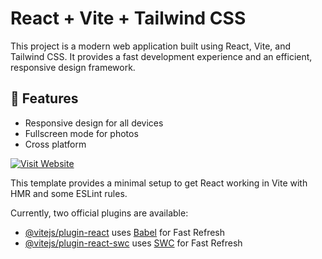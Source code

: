 # React + Vite + Tailwind CSS

This project is a modern web application built using React, Vite, and Tailwind CSS. It provides a fast development experience and an efficient, responsive design framework.

## 🚀 Features

- Responsive design for all devices
- Fullscreen mode for photos
- Cross platform

[![Visit Website](https://img.shields.io/badge/Visit-Website-blue)](https://bridgephotography.netlify.app/)

This template provides a minimal setup to get React working in Vite with HMR and some ESLint rules.

Currently, two official plugins are available:

- [@vitejs/plugin-react](https://github.com/vitejs/vite-plugin-react/blob/main/packages/plugin-react/README.md) uses [Babel](https://babeljs.io/) for Fast Refresh
- [@vitejs/plugin-react-swc](https://github.com/vitejs/vite-plugin-react-swc) uses [SWC](https://swc.rs/) for Fast Refresh
